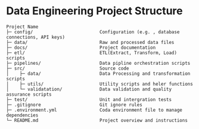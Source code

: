 # Data Engineering Project Structure

    Project Name  
    ├─ config/                         Configuration (e.g. , database connections, API keys)  
    ├─ data/                           Raw and processed data files  
    ├─ docs/                           Project documentation  
    ├─ etl/                            ETL(Extract, Transform, Load) scripts  
    ├─ pipelines/                      Data pipline orchestration scripts  
    ├─ src/                            Source code   
    │    ├─ data/                      Data Processing and transformation scripts  
    │    ├─ utils/                     Utility scripts and heler functions  
    │    └─ validatation/              Data validation and quality assurance scripts  
    ├─ test/                           Unit and intergration tests  
    ├─ .gitignore                      Git ignore rules  
    ├─ .environment.yml                Coda environment file to manage dependencies  
    └─ README.md                       Project overview and instructions  
